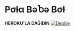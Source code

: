 # Pσƚα BəႦə Bσƚ


<b>HEROKU'LA DAĞIDIN</b>
[![Deploy](https://www.herokucdn.com/deploy/button.svg)](https://heroku.com/deploy?template=https://github.com/offlineflood/PotaBebe.git)
